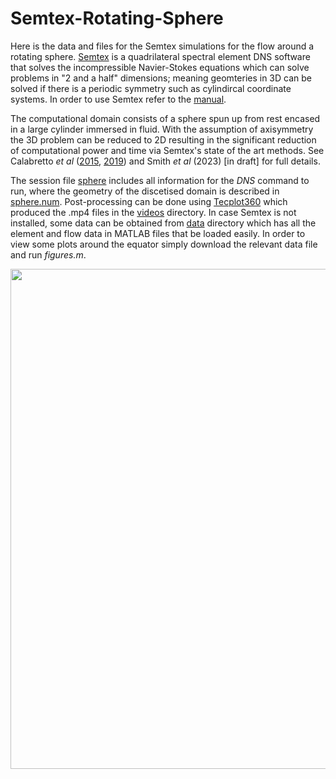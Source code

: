 # Semtex-Rotating-Sphere

Here is the data and files for the Semtex simulations for the flow around a rotating sphere. [Semtex](https://users.monash.edu.au/~bburn/semtex.html) is a quadrilateral spectral element DNS software that solves the incompressible Navier-Stokes equations which can solve problems in "2 and a half" dimensions; meaning geomteries in 3D can be solved if there is a periodic symmetry such as cylindircal coordinate systems. In order to use Semtex refer to the [manual](https://users.monash.edu.au/~bburn/pdf/semtex-user.pdf). 

The computational domain consists of a sphere spun up from rest encased in a large cylinder immersed in fluid. With the assumption of axisymmetry the 3D problem can be reduced to 2D resulting in the significant reduction of computational power and time via Semtex's state of the art methods. See Calabretto _et al_ ([2015](https://doi.org/10.1098/rspa.2015.0299), [2019](https://doi.org/10.1017/jfm.2019.783)) and Smith _et al_ (2023) [in draft] for full details.   

The session file [sphere](https://github.com/bensmith95/Semtex-Rotating-Sphere/blob/main/sphere) includes all information for the _DNS_ command to run, where the geometry of the discetised domain is described in [sphere.num](https://github.com/bensmith95/Semtex-Rotating-Sphere/blob/main/sphere.num). Post-processing can be done using [Tecplot360](https://www.tecplot.com/products/tecplot-360/) which produced the .mp4 files in the [videos](https://github.com/bensmith95/Semtex-Rotating-Sphere/tree/main/videos) directory. In case Semtex is not installed, some data can be obtained from [data](https://github.com/bensmith95/Semtex-Rotating-Sphere/tree/main/data) directory which has all the element and flow data in MATLAB files that be loaded easily. In order to view some plots around the equator simply download the relevant data file and run _figures.m_.

<p align="center">
  <img width="800" src="https://user-images.githubusercontent.com/29705711/212913583-e8069350-26e1-4aa4-8e82-217fcf4d45e9.png">
</p>
